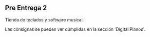 Pre Entrega 2
---
Tienda de teclados y software musical.

Las consignas se pueden ver cumplidas en la sección 'Digital Pianos'.